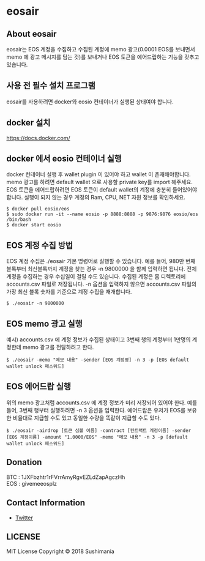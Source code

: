 # eosair

## About eosair

eosair는 EOS 계정을 수집하고 수집된 계정에 memo 광고(0.0001 EOS를 보내면서 memo 에 광고 메시지를 담는 것)를 보내거나 EOS 토큰을 에어드랍하는 기능을 갖추고 있습니다.

## 사용 전 필수 설치 프로그램

eosair를 사용하려면 docker와 eosio 컨테이너가 실행된 상태여야 합니다.

## docker 설치

https://docs.docker.com/

## docker 에서 eosio 컨테이너 실행
docker 컨테이너 실행 후 wallet plugin 이 있어야 하고 wallet 이 존재해야합니다. memo 광고를 하려면 default wallet 으로 사용할 private key를 import 해주세요. EOS 토큰을 에어드랍하려면 EOS 토큰이 default wallet의 계정에 충분히 들어있어야 합니다. 실행이 되지 않는 경우 계정의 Ram, CPU, NET 자원 정보를 확인하세요.
```{r, engine='bash'}
$ docker pull eosio/eos
$ sudo docker run -it --name eosio -p 8888:8888 -p 9876:9876 eosio/eos /bin/bash
$ docker start eosio
```

## EOS 계정 수집 방법
EOS 계정 수집은 ./eosair 기본 명령어로 실행할 수 있습니다. 예를 들어, 980만 번째 블록부터 최신블록까지 계정을 찾는 경우 -n 9800000 을 함께 입력하면 됩니다.  전체 계정을 수집하는 경우 수십일이 걸릴 수도 있습니다. 수집된 계정은 홈 디렉토리에 accounts.csv 파일로 저장됩니다. -n 옵션을 입력하지 않으면 accounts.csv 파일의 가장 최신 블록 숫자를 기준으로 계정 수집을 재개합니다.
```{r, engine='bash'}
$ ./eosair -n 9800000
```
## EOS memo 광고 실행
예시) accounts.csv 에 계정 정보가 수집된 상태이고 3번째 행의 계정부터 1만명의 계정한테 memo 광고를 전달하려고 한다.
```{r, engine='bash'}
$ ./eosair -memo "메모 내용" -sender [EOS 계정명] -n 3 -p [EOS default wallet unlock 패스워드]
```
## EOS 에어드랍 실행
위의 memo 광고처럼 accounts.csv 에 계정 정보가 미리 저장되어 있어야 한다. 예를 들어, 3번째 행부터 실행하려면 -n 3 옵션을 입력한다. 에어드랍은 유저가 EOS를 보유한 비율대로 지급할 수도 있고 동일한 수량을 똑같이 지급할 수도 있다.
```{r, engine='bash'}
$ ./eosair -airdrop [토큰 심볼 이름] -contract [컨트랙트 계정이름] -sender [EOS 계정이름] -amount "1.0000/EOS" -memo "메모 내용" -n 3 -p [default wallet unlock 패스워드]
```
## Donation

BTC : 1JXFbzhtr1rFVrrAmyRgvEZLdZapAgczHh<br>
EOS : givemeeosplz

## Contact Information

* [Twitter](https://twitter.com/booyoun)

## LICENSE

MIT License Copyright © 2018 Sushimania
